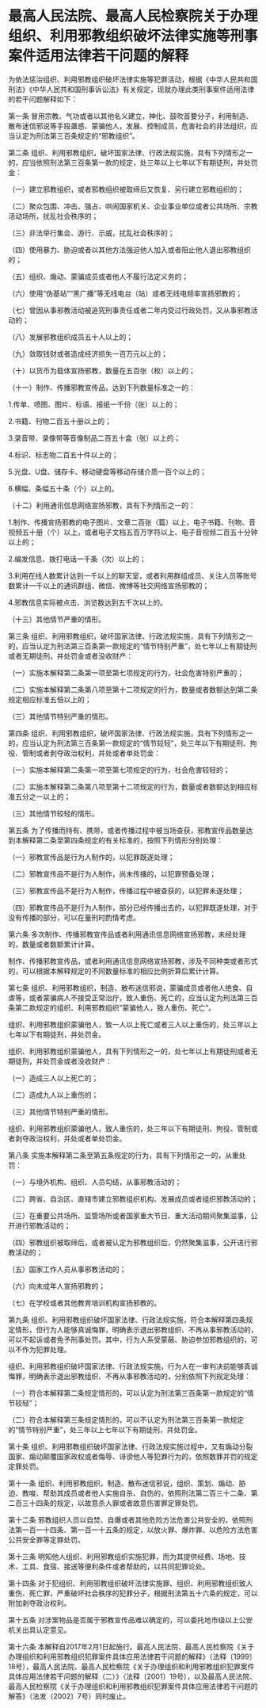 # 最高人民法院、最高人民检察院关于办理组织、利用邪教组织破坏法律实施等刑事案件适用法律若干问题的解释



为依法惩治组织、利用邪教组织破坏法律实施等犯罪活动，根据《中华人民共和国刑法》《中华人民共和国刑事诉讼法》有关规定，现就办理此类刑事案件适用法律的若干问题解释如下：

第一条 冒用宗教、气功或者以其他名义建立，神化、鼓吹首要分子，利用制造、散布迷信邪说等手段蛊惑、蒙骗他人，发展、控制成员，危害社会的非法组织，应当认定为刑法第三百条规定的“邪教组织”。

第二条 组织、利用邪教组织，破坏国家法律、行政法规实施，具有下列情形之一的，应当依照刑法第三百条第一款的规定，处三年以上七年以下有期徒刑，并处罚金：

（一）建立邪教组织，或者邪教组织被取缔后又恢复、另行建立邪教组织的；

（二）聚众包围、冲击、强占、哄闹国家机关、企业事业单位或者公共场所、宗教活动场所，扰乱社会秩序的；

（三）非法举行集会、游行、示威，扰乱社会秩序的；

（四）使用暴力、胁迫或者以其他方法强迫他人加入或者阻止他人退出邪教组织的；

（五）组织、煽动、蒙骗成员或者他人不履行法定义务的；

（六）使用“伪基站”“黑广播”等无线电台（站）或者无线电频率宣扬邪教的；

（七）曾因从事邪教活动被追究刑事责任或者二年内受过行政处罚，又从事邪教活动的；

（八）发展邪教组织成员五十人以上的；

（九）敛取钱财或者造成经济损失一百万元以上的；

（十）以货币为载体宣扬邪教，数量在五百张（枚）以上的；

（十一）制作、传播邪教宣传品，达到下列数量标准之一的：

1.传单、喷图、图片、标语、报纸一千份（张）以上的；

2.书籍、刊物二百五十册以上的；

3.录音带、录像带等音像制品二百五十盒（张）以上的；

4.标识、标志物二百五十件以上的；

5.光盘、U盘、储存卡、移动硬盘等移动存储介质一百个以上的；

6.横幅、条幅五十条（个）以上的。

（十二）利用通讯信息网络宣扬邪教，具有下列情形之一的：

1.制作、传播宣扬邪教的电子图片、文章二百张（篇）以上，电子书籍、刊物、音视频五十册（个）以上，或者电子文档五百万字符以上、电子音视频二百五十分钟以上的；

2.编发信息、拨打电话一千条（次）以上的；

3.利用在线人数累计达到一千以上的聊天室，或者利用群组成员、关注人员等账号数累计一千以上的通讯群组、微信、微博等社交网络宣扬邪教的；

4.邪教信息实际被点击、浏览数达到五千次以上的。

（十三）其他情节严重的情形。

第三条 组织、利用邪教组织，破坏国家法律、行政法规实施，具有下列情形之一的，应当认定为刑法第三百条第一款规定的“情节特别严重”，处七年以上有期徒刑或者无期徒刑，并处罚金或者没收财产：

（一）实施本解释第二条第一项至第七项规定的行为，社会危害特别严重的；

（二）实施本解释第二条第八项至第十二项规定的行为，数量或者数额达到第二条规定相应标准五倍以上的；

（三）其他情节特别严重的情形。

第四条 组织、利用邪教组织，破坏国家法律、行政法规实施，具有下列情形之一的，应当认定为刑法第三百条第一款规定的“情节较轻”，处三年以下有期徒刑、拘役、管制或者剥夺政治权利，并处或者单处罚金：

（一）实施本解释第二条第一项至第七项规定的行为，社会危害较轻的；

（二）实施本解释第二条第八项至第十二项规定的行为，数量或者数额达到相应标准五分之一以上的；

（三）其他情节较轻的情形。

第五条 为了传播而持有、携带，或者传播过程中被当场查获，邪教宣传品数量达到本解释第二条至第四条规定的有关标准的，按照下列情形分别处理：

（一）邪教宣传品是行为人制作的，以犯罪既遂处理；

（二）邪教宣传品不是行为人制作，尚未传播的，以犯罪预备处理；

（三）邪教宣传品不是行为人制作，传播过程中被查获的，以犯罪未遂处理；

（四）邪教宣传品不是行为人制作，部分已经传播出去的，以犯罪既遂处理，对于没有传播的部分，可以在量刑时酌情考虑。

第六条 多次制作、传播邪教宣传品或者利用通讯信息网络宣扬邪教，未经处理的，数量或者数额累计计算。

制作、传播邪教宣传品，或者利用通讯信息网络宣扬邪教，涉及不同种类或者形式的，可以根据本解释规定的不同数量标准的相应比例折算后累计计算。

第七条 组织、利用邪教组织，制造、散布迷信邪说，蒙骗成员或者他人绝食、自虐等，或者蒙骗病人不接受正常治疗，致人重伤、死亡的，应当认定为刑法第三百条第二款规定的组织、利用邪教组织“蒙骗他人，致人重伤、死亡”。

组织、利用邪教组织蒙骗他人，致一人以上死亡或者三人以上重伤的，处三年以上七年以下有期徒刑，并处罚金。

组织、利用邪教组织蒙骗他人，具有下列情形之一的，处七年以上有期徒刑或者无期徒刑，并处罚金或者没收财产：

（一）造成三人以上死亡的；

（二）造成九人以上重伤的；

（三）其他情节特别严重的情形。

组织、利用邪教组织蒙骗他人，致人重伤的，处三年以下有期徒刑、拘役、管制或者剥夺政治权利，并处或者单处罚金。

第八条 实施本解释第二条至第五条规定的行为，具有下列情形之一的，从重处罚：

（一）与境外机构、组织、人员勾结，从事邪教活动的；

（二）跨省、自治区、直辖市建立邪教组织机构、发展成员或者组织邪教活动的；

（三）在重要公共场所、监管场所或者国家重大节日、重大活动期间聚集滋事，公开进行邪教活动的；

（四）邪教组织被取缔后，或者被认定为邪教组织后，仍然聚集滋事，公开进行邪教活动的；

（五）国家工作人员从事邪教活动的；

（六）向未成年人宣扬邪教的；

（七）在学校或者其他教育培训机构宣扬邪教的。

第九条 组织、利用邪教组织破坏国家法律、行政法规实施，符合本解释第四条规定情形，但行为人能够真诚悔罪，明确表示退出邪教组织、不再从事邪教活动的，可以不起诉或者免予刑事处罚。其中，行为人系受蒙蔽、胁迫参加邪教组织的，可以不作为犯罪处理。

组织、利用邪教组织破坏国家法律、行政法规实施，行为人在一审判决前能够真诚悔罪，明确表示退出邪教组织、不再从事邪教活动的，分别依照下列规定处理：

（一）符合本解释第二条规定情形的，可以认定为刑法第三百条第一款规定的“情节较轻”；

（二）符合本解释第三条规定情形的，可以不认定为刑法第三百条第一款规定的“情节特别严重”，处三年以上七年以下有期徒刑，并处罚金。

第十条 组织、利用邪教组织破坏国家法律、行政法规实施过程中，又有煽动分裂国家、煽动颠覆国家政权或者侮辱、诽谤他人等犯罪行为的，依照数罪并罚的规定定罪处罚。

第十一条 组织、利用邪教组织，制造、散布迷信邪说，组织、策划、煽动、胁迫、教唆、帮助其成员或者他人实施自杀、自伤的，依照刑法第二百三十二条、第二百三十四条的规定，以故意杀人罪或者故意伤害罪定罪处罚。

第十二条 邪教组织人员以自焚、自爆或者其他危险方法危害公共安全的，依照刑法第一百一十四条、第一百一十五条的规定，以放火罪、爆炸罪、以危险方法危害公共安全罪等定罪处罚。

第十三条 明知他人组织、利用邪教组织实施犯罪，而为其提供经费、场地、技术、工具、食宿、接送等便利条件或者帮助的，以共同犯罪论处。

第十四条 对于犯组织、利用邪教组织破坏法律实施罪、组织、利用邪教组织致人重伤、死亡罪，严重破坏社会秩序的犯罪分子，根据刑法第五十六条的规定，可以附加剥夺政治权利。

第十五条 对涉案物品是否属于邪教宣传品难以确定的，可以委托地市级以上公安机关出具认定意见。

第十六条 本解释自2017年2月1日起施行。最高人民法院、最高人民检察院《关于办理组织和利用邪教组织犯罪案件具体应用法律若干问题的解释》（法释〔1999〕18号），最高人民法院、最高人民检察院《关于办理组织和利用邪教组织犯罪案件具体应用法律若干问题的解释（二）》（法释〔2001〕19号），以及最高人民法院、最高人民检察院《关于办理组织和利用邪教组织犯罪案件具体应用法律若干问题的解答》（法发〔2002〕7号）同时废止。
